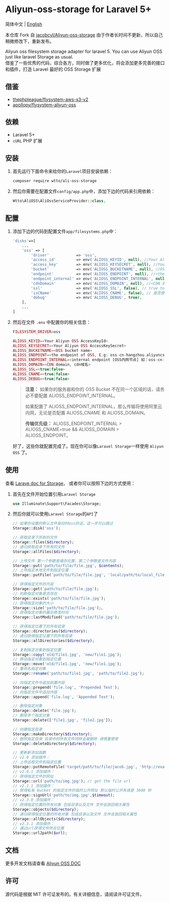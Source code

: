 # Aliyun-oss-storage for Laravel 5+

简体中文 | [English](./readme_en.md)

本仓库 Fork 自 [jacobcyl/Aliyun-oss-storage](https://github.com/jacobcyl/Aliyun-oss-storage)
由于作者长时间不更新，所以自己稍微修改下，重新发布。

Aliyun oss filesystem storage adapter for laravel 5. You can use Aliyun OSS just like laravel Storage as usual.  
借鉴了一些优秀的代码，综合各方，同时做了更多优化，将会添加更多完善的接口和插件，打造 Laravel 最好的 OSS Storage 扩展

## 借鉴

- [thephpleague/flysystem-aws-s3-v2](https://github.com/thephpleague/flysystem-aws-s3-v2)
- [apollopy/flysystem-aliyun-oss](https://github.com/apollopy/flysystem-aliyun-oss)

## 依赖

- Laravel 5+
- `cURL` PHP 扩展

## 安装

1. 首先运行下面命令来给你的`Laravel`项目安装依赖：

   ```bash
   composer require wtto/ali-oss-storage
   ```

2. 然后你需要在配置文件`config/app.php`中，添加下边的代码来引用依赖：

   ```php
   Wtto\AliOSS\AliOssServiceProvider::class,
   ```

## 配置

1.  添加下边的代码到配置文件`app/filesystems.php`中：

    ```php
    'disks'=>[
        ...
        'oss' => [
            'driver'            => 'oss',
            'access_id'         => env('ALIOSS_KEYID', null), //Your Aliyun OSS AccessKeyId
            'access_key'        => env('ALIOSS_KEYSECRET', null), //Your Aliyun OSS AccessKeySecret
            'bucket'            => env('ALIOSS_BUCKETNAME', null), //OSS bucket name
            'endpoint'          => env('ALIOSS_ENDPOINT', null), //<the endpoint of OSS, E.g: oss-cn-hangzhou.aliyuncs.com | custom domain, E.g:img.abc.com> OSS 外网节点或自定义外部域名
            'endpoint_internal' => env('ALIOSS_ENDPOINT_INTERNAL', null), //<internal endpoint [OSS内网节点] 如：oss-cn-shenzhen-internal.aliyuncs.com> v2.0.4 新增配置属性，如果为空，则默认使用 endpoint 配置(由于内网上传有点小问题未解决，请大家暂时不要使用内网节点上传，正在与阿里技术沟通中)
            'cdnDomain'         => env('ALIOSS_DOMAIN', null), //<CDN domain, cdn域名> 如果isCName为true, getUrl会判断cdnDomain是否设定来决定返回的url，如果cdnDomain未设置，则使用endpoint来生成url，否则使用cdn
            'ssl'               => env('ALIOSS_SSL', false), // true to use 'https://' and false to use 'http://'. default is false,
            'isCName'           => env('ALIOSS_CNAME', false), // 是否使用自定义域名,true: 则Storage.url()会使用自定义的cdn或域名生成文件url， false: 则使用外部节点生成url
            'debug'             => env('ALIOSS_DEBUG', true),
        ],
        ...
    ]
    ```

2.  然后在文件 `.env` 中配置你的相关信息：

    ```php
    FILESYSTEM_DRIVER=oss

    ALIOSS_KEYID=<Your Aliyun OSS AccessKeyId>
    ALIOSS_KEYSECRET=<Your Aliyun OSS AccessKeySecret>
    ALIOSS_BUCKETNAME=<OSS bucket name>
    ALIOSS_ENDPOINT=<the endpoint of OSS, E.g: oss-cn-hangzhou.aliyuncs.com | custom domain, E.g:img.abc.com>
    ALIOSS_ENDPOINT_INTERNAL=<internal endpoint [OSS内网节点] 如：oss-cn-shenzhen-internal.aliyuncs.com>
    ALIOSS_DOMAIN=<CDN domain, cdn域名>
    ALIOSS_SSL=<true|false>
    ALIOSS_CNAME=<true|false>
    ALIOSS_DEBUG=<true|false>
    ```

    > **注意：** 如果你的服务器和你的 OSS Bucket 不在同一个区域的话，请务必不要配置 ALIOSS_ENDPOINT_INTERNAL。
    >
    > 如果配置了 ALIOSS_ENDPOINT_INTERNAL，那么传输将使用阿里云内网，无论是否配置 ALIOSS_CNAME 和 ALIOSS_DOMAIN。
    >
    > **传输优先级：** ALIOSS_ENDPOINT_INTERNAL > ALIOSS_CNAME=true && ALIOSS_DOMAIN > ALIOSS_ENDPOINT。

    好了，这些你就配置完成了。现在你可以像`Laravel Storage`一样使用 `Aliyun OSS` 了。

## 使用

查看 [Larave doc for Storage](https://laravel.com/docs/5.5/filesystem#custom-filesystems)， 或者你可以按照下边的方式使用：

1. 首先在文件开始位置引用`Laravel Storage`

   ```php
   use Illuminate\Support\Facades\Storage;
   ```

2. 然后你就可以使用`Laravel Storage`的`API`了

   ```php
   // 如果你设置的默认文件驱动时oss的话，这一步可以跳过
   Storage::disk('oss');

   // 获取目录下所有的文件
   Storage::files($directory);
   // 递归获取目录下所有的文件
   Storage::allFiles($directory);

   // 上传文件 第一个参数是储存位置，第二个参数是文件内容
   Storage::put('path/to/file/file.jpg', $contents);
   // 上传指定本地文件到指定位置
   Storage::putFile('path/to/file/file.jpg', 'local/path/to/local_file.jpg');

   // 获得指定文件的内容
   Storage::get('path/to/file/file.jpg');
   // 判断指定对象是否存在
   Storage::exists('path/to/file/file.jpg');
   // 获得指定对象的大小
   Storage::size('path/to/file/file.jpg');、
   // 获得指定对象的最后修改时间
   Storage::lastModified('path/to/file/file.jpg');

   // 获得指定位置下的所有目录
   Storage::directories($directory);
   // 递归获得指定位置下的所有目录
   Storage::allDirectories($directory);

   // 复制指定对象到指定位置
   Storage::copy('old/file1.jpg', 'new/file1.jpg');
   // 移动指定对象到指定位置
   Storage::move('old/file1.jpg', 'new/file1.jpg');
   // 重命名指定对象
   Storage::rename('path/to/file1.jpg', 'path/to/file2.jpg');

   // 向指定文件中追加前置内容
   Storage::prepend('file.log', 'Prepended Text');
   // 向指定文件中追加内容
   Storage::append('file.log', 'Appended Text');

   // 删除指定对象
   Storage::delete('file.jpg');
   // 删除多个指定对象
   Storage::delete(['file1.jpg', 'file2.jpg']);

   // 创建指定目录
   Storage::makeDirectory($directory);
   // 删除指定目录 目录中的所有文件同样会被删除 请慎重使用
   Storage::deleteDirectory($directory);

   // 更新新添加函数
   // v2.0 添加插件：
   // 上传远程文件到指定位置
   Storage::putRemoteFile('target/path/to/file/jacob.jpg', 'http://example.com/jacob.jpg');
   // v2.0.1 添加插件：
   // 获得指定文件的网址
   Storage::url('path/to/img.jpg'); // get the file url
   // v2.1.1 添加插件：
   // 获得私有 Bucket 的指定文件的临时公开网址 默认临时公开失效是 3600 秒
   Storage::signUrl('path/to/img.jpg',$timeout);
   // v2.3.0 添加插件：
   // 获得指定位置的所有对象 包括目录以及文件 文件会放回相关属性
   Storage::objects($directory);
   // 递归获得指定位置的所有对象 包括目录以及文件 文件会放回相关属性
   Storage::allObjects($directory);
   // v2.3.1 添加插件：
   // 通过url获得文件所在位置
   Storage::url2path($url);
   ```

## 文档

更多开发文档请查看 [Aliyun OSS DOC](https://help.aliyun.com/document_detail/32099.html?spm=5176.doc31981.6.335.eqQ9dM)

## 许可

源代码是根据 MIT 许可证发布的。有关详细信息，请阅读许可证文件。
